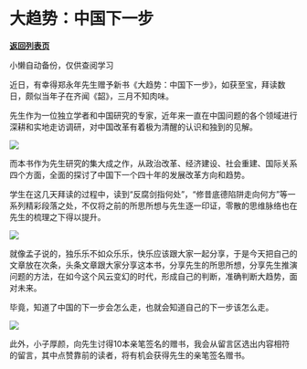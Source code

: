 # 大趋势：中国下一步

[**返回列表页**](/gzh/政事堂2019)

小懒自动备份，仅供查阅学习

  

近日，有幸得郑永年先生赠予新书《大趋势：中国下一步》，如获至宝，拜读数日，颇似当年子在齐闻《韶》，三月不知肉味。

  

先生作为一位独立学者和中国研究的专家，近年来一直在中国问题的各个领域进行深耕和实地走访调研，对中国改革有着极为清醒的认识和独到的见解。

![](https://mmbiz.qpic.cn/mmbiz_jpg/snD1nUEGZgIvPRicZWsQwHCdvFbspN86ZzOLFPGh03Z2KgdEux3IpYRnxwfgy8holTjVvDwrib86FQ6ZG2rej0HA/640?wx_fmt=jpeg)

  

而本书作为先生研究的集大成之作，从政治改革、经济建设、社会重建、国际关系四个方面，全面的探讨了中国下一个四十年的发展改革方向和趋势。

  

学生在这几天拜读的过程中，读到“反腐剑指何处”，“修昔底德陷阱走向何方”等一系列精彩段落之处，不仅将之前的所思所想与先生逐一印证，零散的思维脉络也在先生的梳理之下得以提升。

  

![](https://mmbiz.qpic.cn/mmbiz_jpg/rxhS23yu8cNsZW3f6w0VUZpwaRCCJPnmiciaelZ9wV7BBkY6HLwx33gO99EwlfHCynWcyd1A53ZwPWC1o8MnvqzQ/640?wx_fmt=jpeg)

  

就像孟子说的，独乐乐不如众乐乐，快乐应该跟大家一起分享，于是今天把自己的文章放在次条，头条文章跟大家分享这本书，分享先生的所思所想，分享先生推演问题的方法，在如今这个风云变幻的时代，形成自己的判断，准确判断大趋势，面对未来。

  

毕竟，知道了中国的下一步会怎么走，也就会知道自己的下一步该怎么走。

  

![](https://mmbiz.qpic.cn/mmbiz_png/rxhS23yu8cNsZW3f6w0VUZpwaRCCJPnmpDNlHs9AfIpVPBlj88ovjJZwk0G4pwApPNOPqvk2ZowI7K6hIIgrMg/640?wx_fmt=png)

  

此外，小子厚颜，向先生讨得10本亲笔签名的赠书，我会从留言区选出内容相符的留言，其中点赞靠前的读者，将有机会获得先生的亲笔签名赠书。

